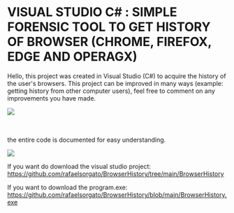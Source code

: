 
# VISUAL STUDIO C# : SIMPLE FORENSIC TOOL TO GET HISTORY OF BROWSER (CHROME, FIREFOX, EDGE AND OPERAGX)
Hello, this project was created in Visual Studio (C#) to acquire the history of the user's browsers. This project can be improved in many ways (example: getting history from other computer users), feel free to comment on any improvements you have made.


<img src="https://blogger.googleusercontent.com/img/b/R29vZ2xl/AVvXsEjQSlCZ47e2faqwi0wwrHvztOWyJwifG1grldsYVj4sDQ1YkACAwtn8yNajle-9cwx8O8qcSFTMZGg1kH_7KtjO9CkX88hECehLJPzQ1pevMHwrnSI7PvCX2WYmPjq84bMi6gRDSAVon-mpkNx24_z_FghXI7H8dYjpOYsyTcu_QqAhUsZ43CR2xJHz/w642-h284/imagem_2023-02-28_133446519.png">

<br /><br />
the entire code is documented for easy understanding.

<img src="https://blogger.googleusercontent.com/img/b/R29vZ2xl/AVvXsEh37d_tOXRQSMupemlSOFP-j4OcAGJCNcR3w80cUGKls3-44XlbMiAj7Pm3g-F0DbpPwtT6tBudOWl661-a6ZutVYedzeoCqytRXF1AaZrjUjETaO9CUnKcRCPiuQfxQBcUACBUgdvRbIpMiHDhu6wTkgENW1FlRIIHBG4HAXONGiVZzs7Denl6KpaH/w552-h283/imagem_2023-02-28_133805198.png">





If you want do download the visual studio project: 
https://github.com/rafaelsorgato/BrowserHistory/tree/main/BrowserHistory

If you want to download the program.exe: 
https://github.com/rafaelsorgato/BrowserHistory/blob/main/BrowserHistory.exe
